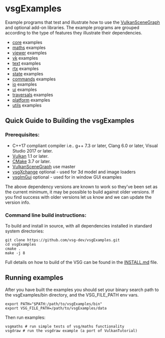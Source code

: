 # vsgExamples
Example programs that test and illustrate how to use the [VulkanSceneGraph](https://github.com/vsg-dev/VulkanSceneGraphPrototype/) and optional add-on libraries. The example programs are grouped according to the type of features they illustrate their dependencies.

* [core](examples/core/) examples
* [maths](examples/maths/) examples
* [viewer](examples/viewer/) examples
* [vk](examples/vk/) examples
* [text](examples/text/) examples
* [rtx](examples/rtx/) examples
* [state](examples/state/) examples
* [commands](examples/commands/) examples
* [io](examples/io/) examples
* [ui](examples/ui/) examples
* [traversals](examples/traversals/) examples
* [platform](examples/platform/) examples
* [utils](examples/utils/) examples

## Quick Guide to Building the vsgExamples

### Prerequisites:
* C++17 compliant compiler i.e.. g++ 7.3 or later, Clang 6.0 or later, Visual Studio 2017 or later.
* [Vulkan](https://vulkan.lunarg.com/) 1.1 or later.
* [CMake](https://www.cmake.org) 3.7 or later.
* [VulkanSceneGraph](https://github.com/vsg-dev/VulkanSceneGraph/) use master
* [vsgXchange](https://github.com/vsg-dev/vsgXchange/) optional - used for 3d model and image loaders
* [vsgImGui](https://github.com/vsg-dev/vsgimGui/) optional - used for in window GUI examples

The above dependency versions are known to work so they've been set as the current minimum, it may be possible to build against older versions.  If you find success with older versions let us know and we can update the version info.

### Command line build instructions:
To build and install in source, with all dependencies installed in standard system directories:

    git clone https://github.com/vsg-dev/vsgExamples.git
    cd vsgExamples
    cmake .
    make -j 8

Full details on how to build of the VSG can be found in the [INSTALL.md](INSTALL.md) file.

## Running examples

After you have built the examples you should set your binary search path to the vsgExamples/bin directory, and the VSG_FILE_PATH env vars.

	export PATH="$PATH:/path/to/vsgExamples/bin"
	export VSG_FILE_PATH=/path/to/vsgExamples/data

Then run examples:

	vsgmaths # run simple tests of vsg/maths functionality
	vsgdraw # run the vsgdraw example (a port of VulkanTutorial)
